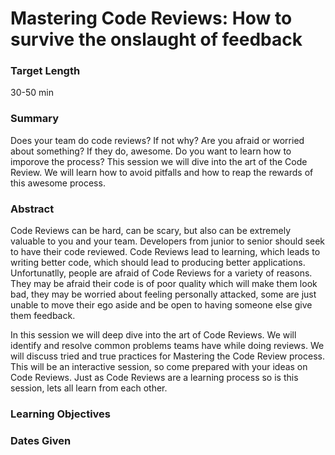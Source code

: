 Mastering Code Reviews: How to survive the onslaught of feedback
==============

### Target Length
30-50 min

### Summary
Does your team do code reviews?  If not why?  Are you afraid or worried about something?  If they do, awesome.  Do you want to learn how to imporove the process?  This session we will dive into the art of the Code Review. We will learn how to avoid pitfalls and how to reap the rewards of this awesome process.

### Abstract
Code Reviews can be hard, can be scary, but also can be extremely valuable to you and your team. Developers from junior to senior should seek to have their code reviewed.  Code Reviews lead to learning, which leads to writing better code, which should lead to producing better applications.  Unfortunatlly, people are afraid of Code Reviews for a variety of reasons.  They may be afraid their code is of poor quality which will make them look bad, they may be worried about feeling personally attacked, some are just unable to move their ego aside and be open to having someone else give them feedback.

In this session we will deep dive into the art of Code Reviews.  We will identify and resolve common problems teams have while doing reviews.  We will discuss tried and true practices for Mastering the Code Review process.  This will be an interactive session, so come prepared with your ideas on Code Reviews.  Just as Code Reviews are a learning process so is this session, lets all learn from each other.

### Learning Objectives

### Dates Given
